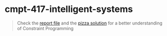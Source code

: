 # cmpt-417-intelligent-systems
> Check the [report file](project-report/project-report.pdf) and the [pizza solution](project-report/pizza-solution.mzn) for a better understanding of Constraint Programming
